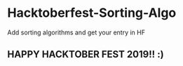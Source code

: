 # Hacktoberfest-Sorting-Algo
Add sorting algorithms and get your entry in HF

## HAPPY HACKTOBER FEST 2019!! :)
